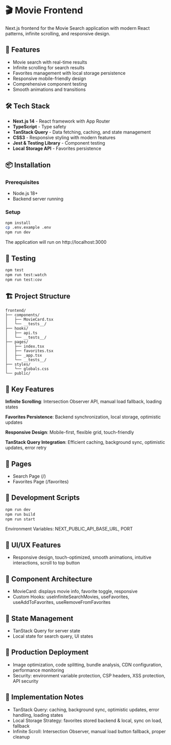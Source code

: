 # 🎬 Movie Frontend

Next.js frontend for the Movie Search application with modern React patterns, infinite scrolling, and responsive design.

## 🚀 Features
- Movie search with real-time results
- Infinite scrolling for search results
- Favorites management with local storage persistence
- Responsive mobile-friendly design
- Comprehensive component testing
- Smooth animations and transitions

## 🛠 Tech Stack
- **Next.js 14** - React framework with App Router
- **TypeScript** - Type safety
- **TanStack Query** - Data fetching, caching, and state management
- **CSS3** - Responsive styling with modern features
- **Jest & Testing Library** - Component testing
- **Local Storage API** - Favorites persistence

## 📦 Installation

### Prerequisites
- Node.js 18+
- Backend server running

### Setup
```bash
npm install
cp .env.example .env
npm run dev
```
The application will run on http://localhost:3000

## 🧪 Testing
```bash
npm test
npm run test:watch
npm run test:cov
```

## 🏗 Project Structure
```
frontend/
├── components/
│   ├── MovieCard.tsx
│   └── __tests__/
├── hooks/
│   ├── api.ts
│   └── __tests__/
├── pages/
│   ├── index.tsx
│   ├── favorites.tsx
│   ├── _app.tsx
│   └── __tests__/
├── styles/
│   └── globals.css
└── public/
```

## 🎯 Key Features
**Infinite Scrolling**: Intersection Observer API, manual load fallback, loading states

**Favorites Persistence**: Backend synchronization, local storage, optimistic updates

**Responsive Design**: Mobile-first, flexible grid, touch-friendly

**TanStack Query Integration**: Efficient caching, background sync, optimistic updates, error retry

## 📱 Pages
- Search Page (/)
- Favorites Page (/favorites)

## 🔧 Development Scripts
```bash
npm run dev
npm run build
npm run start
```

Environment Variables: NEXT_PUBLIC_API_BASE_URL, PORT

## 🎨 UI/UX Features
- Responsive design, touch-optimized, smooth animations, intuitive interactions, scroll to top button

## 📐 Component Architecture
- MovieCard: displays movie info, favorite toggle, responsive
- Custom Hooks: useInfiniteSearchMovies, useFavorites, useAddToFavorites, useRemoveFromFavorites

## 🔄 State Management
- TanStack Query for server state
- Local state for search query, UI states

## 🚀 Production Deployment
- Image optimization, code splitting, bundle analysis, CDN configuration, performance monitoring
- Security: environment variable protection, CSP headers, XSS protection, API security

## 📝 Implementation Notes
- TanStack Query: caching, background sync, optimistic updates, error handling, loading states
- Local Storage Strategy: favorites stored backend & local, sync on load, fallback
- Infinite Scroll: Intersection Observer, manual load button fallback, proper cleanup

